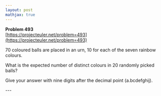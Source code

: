 ```yaml
---
layout: post
mathjax: true
---
```

**Problem 493**  
[https://projecteuler.net/problem=493](https://projecteuler.net/problem=493)

<p>70 coloured balls are placed in an urn, 10 for each of the seven rainbow colours.</p>
<p>What is the expected number of distinct colours in 20 randomly picked balls?</p>
<p>Give your answer with nine digits after the decimal point (a.bcdefghij).</p>
---
